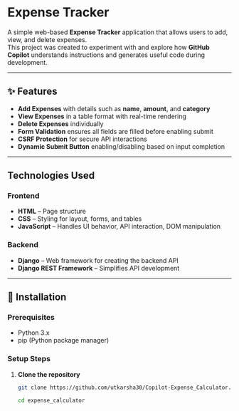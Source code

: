 # Expense Tracker

A simple web-based **Expense Tracker** application that allows users to add, view, and delete expenses.  
This project was created to experiment with and explore how **GitHub Copilot** understands instructions and generates useful code during development.

---

## ✨ Features

- **Add Expenses** with details such as **name**, **amount**, and **category**
- **View Expenses** in a table format with real-time rendering
- **Delete Expenses** individually
- **Form Validation** ensures all fields are filled before enabling submit
- **CSRF Protection** for secure API interactions
- **Dynamic Submit Button** enabling/disabling based on input completion

---

## Technologies Used

### Frontend

- **HTML** – Page structure  
- **CSS** – Styling for layout, forms, and tables  
- **JavaScript** – Handles UI behavior, API interaction, DOM manipulation

### Backend

- **Django** – Web framework for creating the backend API  
- **Django REST Framework** – Simplifies API development

---

## 🚀 Installation

### Prerequisites

- Python 3.x  
- pip (Python package manager)

### Setup Steps

1. **Clone the repository**
   ```bash
   git clone https://github.com/utkarsha30/Copilot-Expense_Calculator.git
   ```
   ```bash
   cd expense_calculator 
   ```
